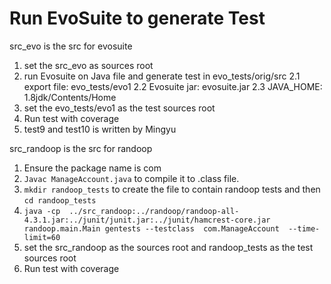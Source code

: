 # Run EvoSuite to generate Test


src_evo is the src for evosuite

1. set the src_evo as sources root
2. run Evosuite on Java file and generate test in evo_tests/orig/src
    2.1 export file: evo_tests/evo1
    2.2 Evosuite jar: evosuite.jar
    2.3 JAVA_HOME: 1.8jdk/Contents/Home
3. set the evo_tests/evo1 as the test sources root
4. Run test with coverage
5. test9 and test10 is written by Mingyu


src_randoop is the src for randoop

1. Ensure the package name is com
2. `Javac ManageAccount.java` to compile it to .class file.
3. `mkdir randoop_tests` to create the file to contain randoop tests and then `cd randoop_tests`
4. `java -cp  ../src_randoop:../randoop/randoop-all-4.3.1.jar:../junit/junit.jar:../junit/hamcrest-core.jar randoop.main.Main gentests --testclass  com.ManageAccount  --time-limit=60`
5. set the src_randoop as the sources root and randoop_tests as the test sources root
6. Run test with coverage